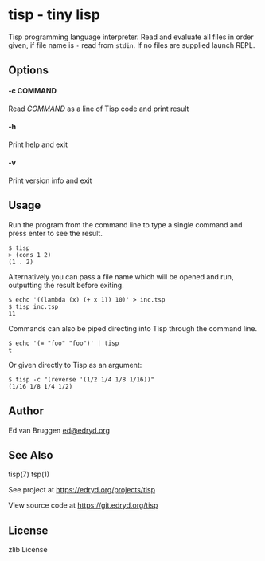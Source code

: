 # tisp \- tiny lisp

Tisp programming language interpreter.  Read and evaluate all files in order given, if file name
is `-` read from `stdin`. If no files are supplied launch REPL.

## Options

#### -c COMMAND

Read *COMMAND* as a line of Tisp code and print result

#### -h

Print help and exit

#### -v

Print version info and exit

## Usage

Run the program from the command line to type a single command and press enter
to see the result.

```
$ tisp
> (cons 1 2)
(1 . 2)
```

Alternatively you can pass a file name which will be opened and run, outputting
the result before exiting.

```
$ echo '((lambda (x) (+ x 1)) 10)' > inc.tsp
$ tisp inc.tsp
11
```

Commands can also be piped directing into Tisp through the command line.

```
$ echo '(= "foo" "foo")' | tisp
t
```

Or given directly to Tisp as an argument:

```
$ tisp -c "(reverse '(1/2 1/4 1/8 1/16))"
(1/16 1/8 1/4 1/2)
```

## Author

Ed van Bruggen <ed@edryd.org>

## See Also

tisp(7)
tsp(1)

See project at <https://edryd.org/projects/tisp>

View source code at <https://git.edryd.org/tisp>

## License

zlib License

